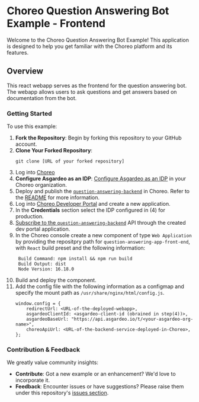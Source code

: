 # Choreo Question Answering Bot Example - Frontend

Welcome to the Choreo Question Answering Bot Example! This application is designed to help you get familiar with the Choreo platform and its features.

## Overview

This react webapp serves as the frontend for the question answering bot. The webapp allows users to ask questions and get answers based on documentation from the bot.

### Getting Started

To use this example:

1. **Fork the Repository**: Begin by forking this repository to your GitHub account.
2. **Clone Your Forked Repository**:
   ```
   git clone [URL of your forked repository]
   ```
3. Log into [Choreo](https://console.choreo.dev/)
4. **Configure Asgardeo as an IDP**: [Configure Asgardeo as an IDP](https://wso2.com/choreo/docs/administer/configure-an-external-idp/configure-asgardeo-as-an-external-idp/) in your Choreo organization.
5. Deploy and publish the [`question-answering-backend`](../question-answering-backend/) in Choreo. Refer to the [README](../question-answering-backend/README.md) for more information.
6. Log into [Choreo Developer Portal](https://devportal.choreo.dev/) and create a new application.
7. In the **Credentials** section select the IDP configured in (4) for production.
8. [Subscribe to the `question-answering-backend`](https://wso2.com/choreo/docs/consuming-services/consuming-a-sevice/#subscribe-to-an-api) API through the created dev portal application.
8. In the Choreo console create a new component of type `Web Application` by providing the repositpry path for `question-answering-app-front-end`, with `React` build preset and the following information:
   ```
    Build Command: npm install && npm run build
    Build Output: dist
    Node Version: 16.18.0
   ```
9. Build and deploy the component.
10. Add the config file with the following information as a configmap and specify the mount path as `/usr/share/nginx/html/config.js`.
    ```
    window.config = {
        redirectUrl: <URL-of-the-deployed-webapp>,
        asgardeoClientId: <asgardeo-client-id (obrained in step(4))>,
        asgardeoBaseUrl: "https://api.asgardeo.io/t/<your-asgardeo-org-name>",
        choreoApiUrl: <URL-of-the-backend-service-deployed-in-Choreo>,
    };
    ```

### Contribution & Feedback

We greatly value community insights:

- **Contribute**: Got a new example or an enhancement? We'd love to incorporate it.
- **Feedback**: Encounter issues or have suggestions? Please raise them under this repository's [issues section](https://github.com/wso2/choreo-samples/issues).